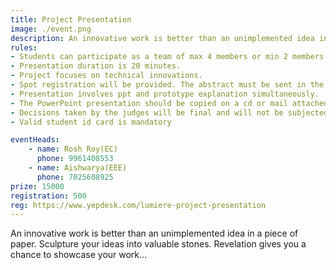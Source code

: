 ```yaml
---
title: Project Presentation
image: ./event.png
description: An innovative work is better than an unimplemented idea in a piece of paper. Sculpture your ideas into valuable stones.Revelation gives you a chance to showcase your work,
rules:
- Students can participate as a team of max 4 members or min 2 members.
- Presentation duration is 20 minutes.
- Project focuses on technical innovations.
- Spot registration will be provided. The abstract must be sent in the prescribed format during online registration. Also hard copies of the abstract must be submitted at the time of presentation.
- Presentation involves ppt and prototype explanation simultaneously.
- The PowerPoint presentation should be copied on a cd or mail attached and brought.
- Decisions taken by the judges will be final and will not be subjected to any further discussions.
- Valid student id card is mandatory

eventHeads:
    - name: Rosh Roy(EC)
      phone: 9961408553
    - name: Aishwarya(EEE)
      phone: 7025608925
prize: 15000
registration: 500
reg: https://www.yepdesk.com/lumiere-project-presentation
---
```


An innovative work is better than an unimplemented idea in a piece of paper. Sculpture your ideas into valuable stones.
Revelation gives you a chance to showcase your work...
